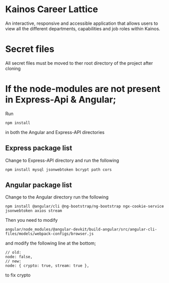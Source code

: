 # Kainos Career Lattice
An interactive, responsive and accessible application that allows users to view all the different departments, capabilities and job roles within Kainos. 

# Secret files
All secret files must be moved to ther root directory of the project after cloning

# If the node-modules are not present in Express-Api & Angular;

Run 
```
npm install
```
in both the Angular and Express-API directories


<h2>Express package list</h2>
Change to Express-API directory and run the following

```
npm install mysql jsonwebtoken bcrypt path cors
```

<h2>Angular package list</h2>
Change to the Angular directory run the following

```
npm install @angular/cli @ng-bootstrap/ng-bootstrap ngx-cookie-service jsonwebtoken axios stream
```

Then you need to modify 
```
angular/node_modules/@angular-devkit/build-angular/src/angular-cli-files/models/webpack-configs/browser.js
```
and modify the following line at the bottom;
```
// old:
node: false,
// new:
node: { crypto: true, stream: true },
```
to fix crypto
